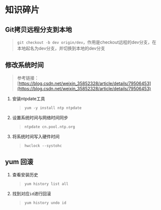 # 知识碎片

## Git拷贝远程分支到本地

> `git checkout -b dev origin/dev`，作用是checkout远程的dev分支，在本地起名为dev分支，并切换到本地的dev分支

## 修改系统时间

> 参考链接：
> [https://blog.csdn.net/weixin_35852328/article/details/79506453](https://blog.csdn.net/weixin_35852328/article/details/79506453)

1.  安装ntpdate工具
    >`yum -y install ntp ntpdate`

2.  设置系统时间与网络时间同步
    >`ntpdate cn.pool.ntp.org` 

3.  将系统时间写入硬件时间
    >`hwclock --systohc`

## yum 回滚

1.  查看安装历史

    >`yum history list all`

2.  找到对应`id`进行回滚

    >`yum history undo id `